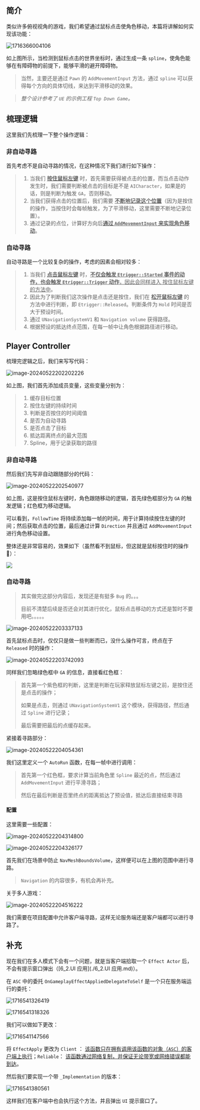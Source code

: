## 简介

类似许多俯视视角的游戏，我们希望通过鼠标点击使角色移动，本篇将讲解如何实现该功能：

![1716366004106](image/1716366004106.png)

如上图所示，当检测到鼠标点击的世界坐标时，通过生成一条 `spline`，使角色能够在有障碍物的前提下，能够平滑的避开障碍物。

> 当然，主要还是通过 `Pawn` 的 `AddMovementInput` 方法，通过 `spline` 可以获得每个方向的具体切线，来达到平滑移动的效果。

> *整个设计参考了 `UE` 的示例工程 `Top Down Game`。*

## 梳理逻辑

这里我们先梳理一下整个操作逻辑：

### 非自动寻路

首先考虑不是自动寻路的情况，在这种情况下我们进行如下操作：

> 1. 当我们 <u>**按住鼠标左键**</u> 时，首先需要获得被点击的位置，而当点击动作发生时，我们需要判断被点击的目标是不是 `AICharacter`，如果是的话，则是判断为触发 `GA`，否则移动。
> 2. 当我们获得点击的位置后，我们需要 <u>**不断地记录这个位置**</u>（因为是按住的操作，当按住时会每帧触发，为了平滑移动，这里需要不断地记录位置）。
> 3. 通过记录的点位，计算好方向后<u>**通过 `AddMovementInput` 来实现角色移动**</u>。

### 自动寻路

自动寻路是一个比较复杂的操作，考虑的因素会相对较多：

> 1. 当我们 <u>**点击鼠标左键**</u> 时，<u>**不仅会触发 `Etrigger::Started` 事件的动作，也会触发 `Etrigger::Trigger` 动作**，因此会同样进入 按住鼠标左键 的方法中</u>。
> 2. 因此为了判断我们这次操作是点击还是按住，我们在 <u>**松开鼠标左键**</u> 的方法中进行判断，即 `Etrigger::Released`。判断条件为 `Hold` 时间是否大于预设时间。
> 3. 通过 `UNavigationSystemV1` 和 `Navigation volume` 获得路径。
> 4. 根据预设的抵达终点范围，在每一帧中让角色根据路径进行移动。

## Player Controller

梳理完逻辑之后，我们来写写代码：

![image-20240522202202226](image/image-20240522202202226.png)

如上图，我们首先添加成员变量，这些变量分别为：

> 1. 缓存目标位置
> 2. 按住左键的持续时间
> 3. 判断是否按住的时间阈值
> 4. 是否为自动寻路
> 5. 是否点击了目标
> 6. 抵达距离终点的最大范围
> 7. Spline，用于记录获取的路径

### 非自动寻路

然后我们先写非自动跟随部分的代码：

![image-20240522202540977](image/image-20240522202540977.png)

如上图，这是按住鼠标左键时，角色跟随移动的逻辑，首先绿色框部分为 `GA` 的触发逻辑；红色框为移动逻辑。

可以看到，`FollowTime` 将持续添加每一帧的时间，用于计算持续按住左键的时间；然后获取点击的位置，最后通过计算 `Direction` 并且通过 `AddMovementInput` 进行角色移动设置。

整体还是非常容易的，效果如下（虽然看不到鼠标，但这就是鼠标按住时的操作🤦‍）：

![](image/GameplayAbility02.gif)

### 自动寻路

> 其实做完这部分内容后，发现还是有挺多 `Bug` 的。。。
>
> 目前不清楚后续是否还会对其进行优化，鼠标点击移动的方式还是暂时不要用吧。。。。。

![image-20240522203337133](image/image-20240522203337133.png)

首先鼠标点击时，仅仅只是做一些判断而已，没什么操作可言，终点在于 `Released` 时的操作：

![image-20240522203742093](image/image-20240522203742093.png)

同样我们忽略绿色框中 `GA` 的信息，直接看红色框：

> 首先第一个紫色框的判断，这里是判断在玩家释放鼠标左键之前，是按住还是点击的操作；
>
> 如果是点击，则通过 `UNavigationSystemV1` 这个模块，获得路径，然后通过 `Spline` 进行记录；
>
> 最后需要把最后的点缓存起来。

紧接着寻路部分：

![image-20240522204054361](image/image-20240522204054361.png)

我们这里定义一个 `AutoRun` 函数，在每一帧中进行调用：

> 首先第一个红色框，要求计算当前角色里 `Spline` 最近的点，然后通过 `AddMovementInput` 进行平滑寻路；
>
> 然后在最后判断是否里终点的距离抵达了预设值，抵达后直接结束寻路

#### 配置

这里需要一些配置：

![image-20240522204314800](image/image-20240522204314800.png)

![image-20240522204326177](image/image-20240522204326177.png)

首先我们在场景中防止 `NavMeshBoundsVolume`，这样便可以在上图的范围中进行寻路。

> `Navigation` 的内容很多，有机会再补充。

关于多人游戏：

![image-20240522204516222](image/image-20240522204516222.png)

我们需要在项目配置中允许客户端寻路，这样无论服务端还是客户端都可以进行寻路了。

## 补充

现在我们在多人模式下会有一个问题，就是当客户端拾取一个 `Effect Actor` 后，不会有提示窗口弹出（[6_2.UI 应用](./6_2.UI 应用.md)）。

在 `ASC` 中的委托 `OnGameplayEffectAppliedDelegateToSelf` 是一个只在服务端运行的委托：

![1716541326419](image/1716541326419.png)

![1716541318326](image/1716541318326.png)

我们可以做如下更改：

![1716541147566](image/1716541147566.png)

将 `EffectApply` 更改为 `Client` ： <u>该函数只在拥有调用该函数的对象（`ASC`）的客户端上执行</u>；`Reliable`： <u>该函数通过网络复制，并保证无论带宽或网络错误都能到达</u>。 

然后我们要实现一个带 `_Implementation` 的版本：

![1716541380561](image/1716541380561.png)

这样我们在客户端中也会执行这个方法，并且弹出 `UI` 提示窗口了。

